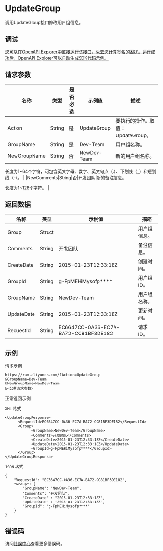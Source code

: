 # UpdateGroup

调用UpdateGroup接口修改用户组信息。

## 调试

[您可以在OpenAPI Explorer中直接运行该接口，免去您计算签名的困扰。运行成功后，OpenAPI Explorer可以自动生成SDK代码示例。](https://api.aliyun.com/#product=Ram&api=UpdateGroup&type=RPC&version=2015-05-01)

## 请求参数

|名称|类型|是否必选|示例值|描述|
|--|--|----|---|--|
|Action|String|是|UpdateGroup|要执行的操作。取值：UpdateGroup。 |
|GroupName|String|是|Dev-Team|用户组名称。 |
|NewGroupName|String|否|NewDev-Team|新的用户组名称。

 长度为1~64个字符，可包含英文字母、数字、英文句点（.）、下划线（\_）和短划线（-）。 |
|NewComments|String|否|开发团队|新的备注信息。

 长度为1~128个字符。 |

## 返回数据

|名称|类型|示例值|描述|
|--|--|---|--|
|Group|Struct| |用户组信息。 |
|Comments|String|开发团队|备注信息。 |
|CreateDate|String|2015-01-23T12:33:18Z|创建时间。 |
|GroupId|String|g-FpMEHiMysofp\*\*\*\*|用户组ID。 |
|GroupName|String|NewDev-Team|用户组名称。 |
|UpdateDate|String|2015-01-23T12:33:18Z|更新时间。 |
|RequestId|String|EC6647CC-0A36-EC7A-BA72-CC81BF3DE182|请求ID。 |

## 示例

请求示例

```
https://ram.aliyuncs.com/?Action=UpdateGroup
&GroupName=Dev-Team
&NewGroupName=NewDev-Team
&<公共请求参数>
```

正常返回示例

`XML` 格式

```
<UpdateGroupResponse>
	  <RequestId>EC6647CC-0A36-EC7A-BA72-CC81BF3DE182</RequestId>
	  <Group>
		    <GroupName>NewDev-Team</GroupName>
		    <Comments>开发团队</Comments>
		    <CreateDate>2015-01-23T12:33:18Z</CreateDate>
		    <UpdateDate>2015-01-23T12:33:18Z</UpdateDate>
            <GroupId>g-FpMEHiMysofp****</GroupId>
	  </Group>
</UpdateGroupResponse>
```

`JSON` 格式

```
{
    "RequestId": "EC6647CC-0A36-EC7A-BA72-CC81BF3DE182",
    "Group": {
        "GroupName": "NewDev-Team",
        "Comments": "开发团队",
        "CreateDate" : "2015-01-23T12:33:18Z",
        "UpdateDate" : "2015-01-23T12:33:18Z",
        "GroupId": "g-FpMEHiMysofp****"
    }
}
```

## 错误码

访问[错误中心](https://error-center.alibabacloud.com/status/product/Ram)查看更多错误码。

